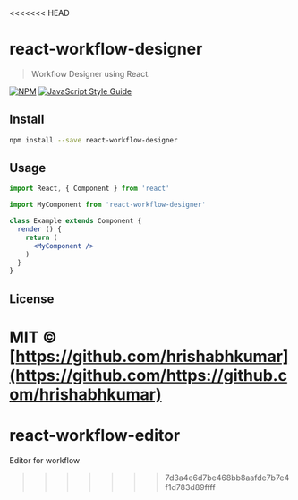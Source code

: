<<<<<<< HEAD
# react-workflow-designer

> Workflow Designer using React.

[![NPM](https://img.shields.io/npm/v/react-workflow-designer.svg)](https://www.npmjs.com/package/react-workflow-designer) [![JavaScript Style Guide](https://img.shields.io/badge/code_style-standard-brightgreen.svg)](https://standardjs.com)

## Install

```bash
npm install --save react-workflow-designer
```

## Usage

```jsx
import React, { Component } from 'react'

import MyComponent from 'react-workflow-designer'

class Example extends Component {
  render () {
    return (
      <MyComponent />
    )
  }
}
```

## License

MIT © [https://github.com/hrishabhkumar](https://github.com/https://github.com/hrishabhkumar)
=======
# react-workflow-editor
Editor for workflow
>>>>>>> 7d3a4e6d7be468bb8aafde7b7e4f1d783d89ffff
